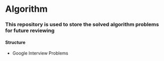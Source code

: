 # Algorithm

### This repository is used to store the solved algorithm problems for future reviewing

#### Structure
- Google Interview Problems